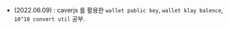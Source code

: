 - (2022.06.09) : caverjs 를 활용한 `wallet public key`, `wallet klay balence`, `10^18 convert util` 공부.
